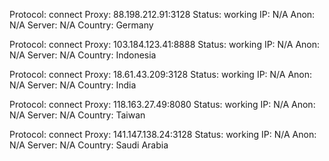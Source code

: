 Protocol: connect
Proxy: 88.198.212.91:3128
Status: working
IP: N/A
Anon: N/A
Server: N/A
Country: Germany

Protocol: connect
Proxy: 103.184.123.41:8888
Status: working
IP: N/A
Anon: N/A
Server: N/A
Country: Indonesia

Protocol: connect
Proxy: 18.61.43.209:3128
Status: working
IP: N/A
Anon: N/A
Server: N/A
Country: India

Protocol: connect
Proxy: 118.163.27.49:8080
Status: working
IP: N/A
Anon: N/A
Server: N/A
Country: Taiwan

Protocol: connect
Proxy: 141.147.138.24:3128
Status: working
IP: N/A
Anon: N/A
Server: N/A
Country: Saudi Arabia

